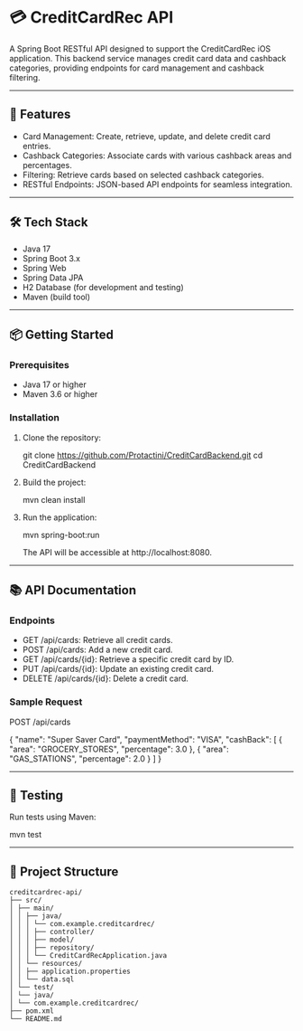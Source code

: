 # 💳 CreditCardRec API

A Spring Boot RESTful API designed to support the CreditCardRec iOS application. This backend service manages credit card data and cashback categories, providing endpoints for card management and cashback filtering.

---

## 🚀 Features

- Card Management: Create, retrieve, update, and delete credit card entries.
- Cashback Categories: Associate cards with various cashback areas and percentages.
- Filtering: Retrieve cards based on selected cashback categories.
- RESTful Endpoints: JSON-based API endpoints for seamless integration.

---

## 🛠️ Tech Stack

- Java 17
- Spring Boot 3.x
- Spring Web
- Spring Data JPA
- H2 Database (for development and testing)
- Maven (build tool)

---

## 📦 Getting Started

### Prerequisites

- Java 17 or higher
- Maven 3.6 or higher

### Installation

1. Clone the repository:

   git clone https://github.com/Protactini/CreditCardBackend.git
   cd CreditCardBackend

2. Build the project:

   mvn clean install

3. Run the application:

   mvn spring-boot:run

   The API will be accessible at http://localhost:8080.

---

## 📚 API Documentation

### Endpoints

- GET /api/cards: Retrieve all credit cards.
- POST /api/cards: Add a new credit card.
- GET /api/cards/{id}: Retrieve a specific credit card by ID.
- PUT /api/cards/{id}: Update an existing credit card.
- DELETE /api/cards/{id}: Delete a credit card.

### Sample Request

POST /api/cards

{
  "name": "Super Saver Card",
  "paymentMethod": "VISA",
  "cashBack": [
    {
      "area": "GROCERY_STORES",
      "percentage": 3.0
    },
    {
      "area": "GAS_STATIONS",
      "percentage": 2.0
    }
  ]
}

---

## 🧪 Testing

Run tests using Maven:

mvn test

---

## 📁 Project Structure

```
creditcardrec-api/
├── src/
│ ├── main/
│ │ ├── java/
│ │ │ └── com.example.creditcardrec/
│ │ │ ├── controller/
│ │ │ ├── model/
│ │ │ ├── repository/
│ │ │ └── CreditCardRecApplication.java
│ │ └── resources/
│ │ ├── application.properties
│ │ └── data.sql
│ └── test/
│ └── java/
│ └── com.example.creditcardrec/
├── pom.xml
└── README.md
```

